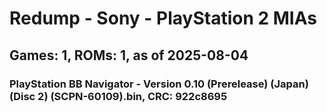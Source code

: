 # Redump - Sony - PlayStation 2 MIAs
## Games: 1, ROMs: 1, as of 2025-08-04

### PlayStation BB Navigator - Version 0.10 (Prerelease) (Japan) (Disc 2) (SCPN-60109).bin, CRC: 922c8695
